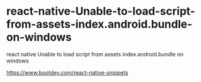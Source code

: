 # react-native-Unable-to-load-script-from-assets-index.android.bundle-on-windows
react native Unable to load script from assets index.android.bundle on windows

https://www.bootdey.com/react-native-snippets
